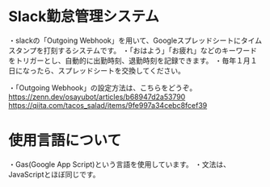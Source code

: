 # Slack勤怠管理システム
・slackの「Outgoing Webhook」を用いて、Googleスプレッドシートにタイムスタンプを打刻するシステムです。
・「おはよう」「お疲れ」などのキーワードをトリガーとし、自動的に出勤時刻、退勤時刻を記録できます。
・毎年１月１日になったら、スプレッドシートを交換してください。

・「Outgoing Webhook」の設定方法は、こちらをどうぞ。
https://zenn.dev/osayubot/articles/b68947d2a53790
https://qiita.com/tacos_salad/items/9fe997a34cebc8fcef39


# 使用言語について
・Gas(Google App Script)という言語を使用しています。
・文法は、JavaScriptとほぼ同じです。